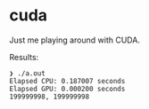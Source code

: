 # cuda
Just me playing around with CUDA.

Results:
```
❯ ./a.out
Elapsed CPU: 0.187007 seconds
Elapsed GPU: 0.000200 seconds
199999998, 199999998
```
